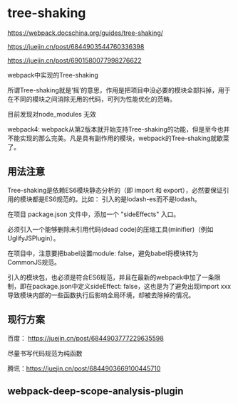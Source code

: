 # tree-shaking

<https://webpack.docschina.org/guides/tree-shaking/>

<https://juejin.cn/post/6844903544760336398>

<https://juejin.cn/post/6901580077998276622>

webpack中实现的Tree-shaking

所谓Tree-shaking就是‘摇’的意思，作用是把项目中没必要的模块全部抖掉，用于在不同的模块之间消除无用的代码，可列为性能优化的范畴。

目前发现对node_modules 无效  

webpack4: webpack从第2版本就开始支持Tree-shaking的功能，但是至今也并不能实现的那么完美。凡是具有副作用的模块，webpack的Tree-shaking就歇菜了。

## 用法注意  

Tree-shaking是依赖ES6模块静态分析的（即 import 和 export），必然要保证引用的模块都是ES6规范的。比如： 引入的是lodash-es而不是lodash。

在项目 package.json 文件中，添加一个 "sideEffects" 入口。  

必须引入一个能够删除未引用代码(dead code)的压缩工具(minifier)（例如 UglifyJSPlugin）。

在项目中，注意要把babel设置module: false，避免babel将模块转为CommonJS规范。

引入的模块包，也必须是符合ES6规范，并且在最新的webpack中加了一条限制，即在package.json中定义sideEffect: false，这也是为了避免出现import xxx导致模块内部的一些函数执行后影响全局环境，却被去除掉的情况。

## 现行方案

百度： <https://juejin.cn/post/6844903777229635598>

尽量书写代码规范为纯函数

腾讯：<https://juejin.cn/post/6844903669100445710>

## webpack-deep-scope-analysis-plugin
